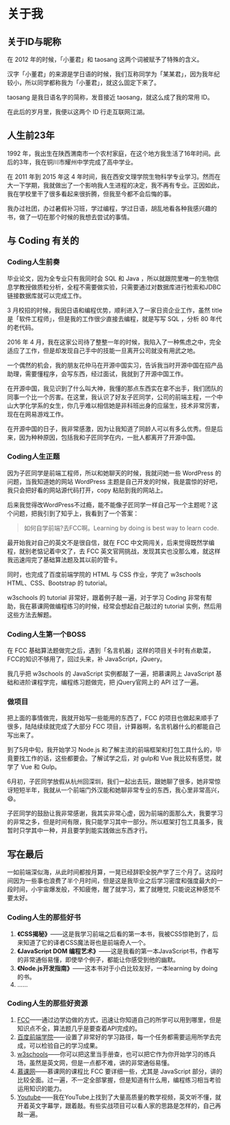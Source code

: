 # 关于我

## 关于ID与昵称
在 2012 年的时候，「小董君」和 taosang 这两个词被赋予了特殊的含义。

汉字「小董君」的来源是学日语的时候，我们互称同学为「某某君」，因为我年纪较小，所以同学都称我为「小董君」，就这么固定下来了。

taosang 是我日语名字的简称，发音接近 taosang，就这么成了我的常用 ID。

在此后的岁月里，我便以这两个 ID 行走互联网江湖。

## 人生前23年
1992 年，我出生在陕西渭南市一个农村家庭，在这个地方我生活了16年时间。此后的3年，我在铜川市耀州中学完成了高中学业。

在 2011 年到 2015 年这 4 年时间，我在西安文理学院生物科学专业学习。然而在大一下学期，我就做出了一个影响我人生进程的决定，我不再有专业。正因如此，我在学校里干了很多看起来很折腾，但我至今都不会后悔的事。

我办过社团，办过暑假补习班，学过编程，学过日语，胡乱地看各种我感兴趣的书，做了一切在那个时候的我想去尝试的事情。

## 与 Coding 有关的
### Coding人生前奏
毕业论文，因为全专业只有我同时会 SQL 和 Java ，所以就跟院里唯一的生物信息学教授做质粒分析，全程不需要做实验，只需要通过对数据库进行检索和JDBC链接数据库就可以完成工作。

3 月校招的时候，我因日语和编程优势，顺利进入了一家日资企业工作，虽然 title 是「软件工程师」，但是我的工作很少直接去编程，就是写写 SQL ，分析 80 年代的老代码。

2016 年 4 月，我在这家公司待了整整一年的时候，我陷入了一种焦虑之中，完全适应了工作，但是却发现自己手中的技能一旦离开公司就没有用武之地。

一个偶然的机会，我的朋友花仲马在开源中国实习，告诉我当时开源中国在招产品助理，需要懂程序，会写东西，经过面试，我就到了开源中国工作。

在开源中国，我见识到了什么叫大神，我懂的那点东西实在拿不出手，我们团队的同事一个比一个厉害。在这里，我认识了好友子匠同学，公司的前端主程，一个中山大学化学系的女生，你几乎难以相信她是非科班出身的应届生，技术非常厉害，现在在网易游戏工作。

在开源中国的日子，我非常感激，因为让我知道了同龄人可以有多么优秀。但是后来，因为种种原因，包括我和子匠同学在内，一批人都离开了开源中国。

### Coding人生正题
因为子匠同学是前端工程师，所以和她聊天的时候，我就问她一些 WordPress 的问题，当我知道她的网站 WordPress 主题是自己开发的时候，我是震惊的好吧，我只会把好看的网站源代码打开，copy 粘贴到我的网站上。

后来我觉得改WordPress不过瘾，能不能像子匠同学一样自己写一个主题呢？这个问题，把我引到了知乎上，我看到了一个答案：
>如何自学前端?去FCC啊。Learning by doing is best way to learn code.

最开始我对自己的英文不是很自信，就在 FCC 中文网闯关，后来觉得既然学编程，就别老惦记着中文了，去 FCC 英文官网挑战，发现其实也没那么难，就这样我迅速闯完了基础算法题及其以前的管卡。

同时，也完成了百度前端学院的 HTML 与 CSS 作业，学完了 w3schools HTML、CSS、Bootstrap 的 tutorial。

w3schools 的 tutorial 非常好，跟着例子敲一遍，对于学习 Coding 非常有帮助，我在慕课网做编程练习的时候，经常会想起自己敲过的 tutorial 实例，然后用这些方法去解题。

### Coding人生第一个BOSS
在 FCC 基础算法题做完之后，遇到「名言机器」这样的项目关卡时有点歇菜，FCC的知识不够用了，回过头来，补 JavaScript，jQuery。

我几乎把 w3schools 的 JavaScript 实例都敲了一遍，把慕课网上 JavaScript 基础和进阶课程学完，编程练习题做完，把 jQuery官网上的 API 过了一遍。

### 做项目
把上面的事情做完，我就开始写一些能用的东西了，FCC 的项目也做起来顺手了很多，陆陆续续就完成了大部分 FCC 项目，计算器啊，名言机器什么的都能自己写出来了。

到了5月中旬，我开始学习 Node.js 和了解主流的前端框架和打包工具什么的，毕竟要找工作的话，这些都要会。了解试学之后，对 gulp和 Vue 我比较有感觉，就学了 Vue 和 Gulp。

6月初，子匠同学放假从杭州回深圳，我们一起出去玩，跟她聊了很多，她非常惊讶短短半年，我就从一个前端门外汉能和她聊非常专业的东西，我心里非常高兴，😄。

子匠同学的鼓励让我非常感谢，我其实非常心虚，因为前端的面那么大，我要学习的非常之多，但是时间有限，我只能学习其中一部分。所以框架打包工具虽多，我暂时只学其中一种，并且要学到能实践做出东西才行。

## 写在最后
一如前端深似海，从此时间都按月算，一晃已经辞职全脱产学了三个月了。这段时间因为一些事也浪费了半个月时间，但是这是我毕业之后学习密度和强度最大的一段时间，小宇宙爆发般，不知疲倦，醒了就学习，累了就睡觉, 只能说这种感觉不要太好。

### Coding人生的那些好书
1. **《CSS揭秘》**——这是我学习前端之后看的第一本书，我被CSS惊艳到了，后来知道了它的译者CSS魔法哥也是前端奇人一个。
2. **《JavaScript DOM 编程艺术》**——这是我看的第一本JavaScript书，作者写的非常通俗易懂，即使举个例子，都能让你感受到他的幽默。
3. **《Node.js开发指南》**——这本书对于小白比较友好，一本learning by doing的书。
4. ……

### Coding人生的那些好资源
1. [FCC](https://www.freecodecamp.com)——通过边学边做的方式，迅速让你知道自己的所学可以用到哪里，但是知识点不全，算法题几乎是要查着API完成的。
2. [百度前端学院](http://ife.baidu.com)——设置了非常好的学习路径，每一个任务都需要运用所学去完成，可以检验自己的学习成果。
3. [w3schools](https://www.w3schools.com)——你可以把这里当手册查，也可以把它作为你开始学习的练兵场，虽然是英文网，但是一点都不难，讲的非常通俗易懂。
4. [慕课网](http://www.imooc.com)——慕课网的课程比 FCC 要详细一些，尤其是 JavaScript 部分，讲的比较全面。过一遍，不一定全部掌握，但是知道有什么用，编程练习相当考验运用知识的能力。
5.  [Youtube](https://www.youtube.com/)——我在YouTube上找到了大量高质量的教学视频，英文听不懂，就开着英文字幕学，跟着敲。有些实战项目可以看人家的思路是怎样的，自己再敲一遍。
